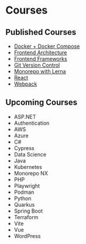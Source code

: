 # Courses

## Published Courses

- [Docker + Docker Compose](./docker--docker-compose/README.md)
- [Frontend Architecture](./frontend-architecture/README.md)
- [Frontend Frameworks](./frontend-frameworks/README.md)
- [Git Version Control](./git/README.md)
- [Monorepo with Lerna](./monorepo-lerna/README.md)
- [React](./react/README.md)
- [Webpack](./webpack/README.md)

## Upcoming Courses

- ASP.NET
- Authentication
- AWS
- Azure
- C#
- Cypress
- Data Science
- Java
- Kubernetes
- Monorepo NX
- PHP
- Playwright
- Podman
- Python
- Quarkus
- Spring Boot
- Terraform
- Vite
- Vue
- WordPress
